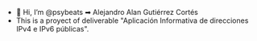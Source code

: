 - 👋 Hi, I’m @psybeats ➡ Alejandro Alan Gutiérrez Cortés
- This is a proyect of deliverable "Aplicación Informativa de direcciones IPv4 e IPv6 públicas".

<!---
psybeats/psybeats is a ✨ special ✨ repository because its `README.md` (this file) appears on your GitHub profile.
You can click the Preview link to take a look at your changes.
--->
